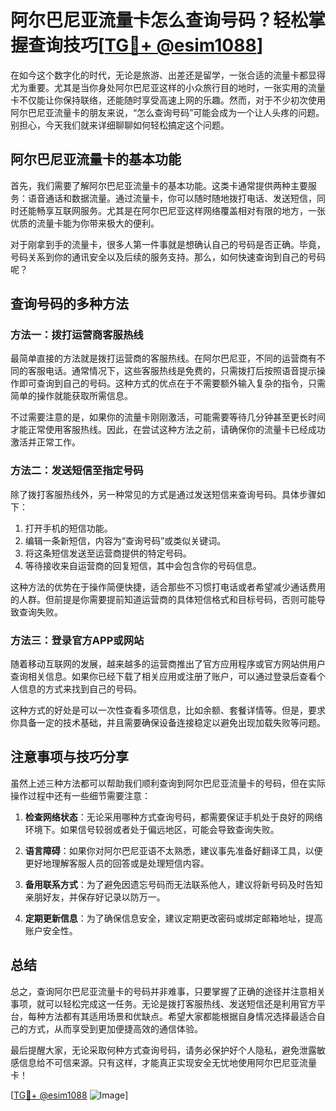 # 阿尔巴尼亚流量卡怎么查询号码？轻松掌握查询技巧[[TG💪+ @esim1088](https://t.me/s/esim1088)]

在如今这个数字化的时代，无论是旅游、出差还是留学，一张合适的流量卡都显得尤为重要。尤其是当你身处阿尔巴尼亚这样的小众旅行目的地时，一张实用的流量卡不仅能让你保持联络，还能随时享受高速上网的乐趣。然而，对于不少初次使用阿尔巴尼亚流量卡的朋友来说，“怎么查询号码”可能会成为一个让人头疼的问题。别担心，今天我们就来详细聊聊如何轻松搞定这个问题。

## 阿尔巴尼亚流量卡的基本功能

首先，我们需要了解阿尔巴尼亚流量卡的基本功能。这类卡通常提供两种主要服务：语音通话和数据流量。通过流量卡，你可以随时随地拨打电话、发送短信，同时还能畅享互联网服务。尤其是在阿尔巴尼亚这样网络覆盖相对有限的地方，一张优质的流量卡能为你带来极大的便利。

对于刚拿到手的流量卡，很多人第一件事就是想确认自己的号码是否正确。毕竟，号码关系到你的通讯安全以及后续的服务支持。那么，如何快速查询到自己的号码呢？

## 查询号码的多种方法

### 方法一：拨打运营商客服热线

最简单直接的方法就是拨打运营商的客服热线。在阿尔巴尼亚，不同的运营商有不同的客服电话。通常情况下，这些客服热线是免费的，只需拨打后按照语音提示操作即可查询到自己的号码。这种方式的优点在于不需要额外输入复杂的指令，只需简单的操作就能获取所需信息。

不过需要注意的是，如果你的流量卡刚刚激活，可能需要等待几分钟甚至更长时间才能正常使用客服热线。因此，在尝试这种方法之前，请确保你的流量卡已经成功激活并正常工作。

### 方法二：发送短信至指定号码

除了拨打客服热线外，另一种常见的方式是通过发送短信来查询号码。具体步骤如下：

1. 打开手机的短信功能。
2. 编辑一条新短信，内容为“查询号码”或类似关键词。
3. 将这条短信发送至运营商提供的特定号码。
4. 等待接收来自运营商的回复短信，其中会包含你的号码信息。

这种方法的优势在于操作简便快捷，适合那些不习惯打电话或者希望减少通话费用的人群。但前提是你需要提前知道运营商的具体短信格式和目标号码，否则可能导致查询失败。

### 方法三：登录官方APP或网站

随着移动互联网的发展，越来越多的运营商推出了官方应用程序或官方网站供用户查询相关信息。如果你已经下载了相关应用或注册了账户，可以通过登录后查看个人信息的方式来找到自己的号码。

这种方式的好处是可以一次性查看多项信息，比如余额、套餐详情等。但是，要求你具备一定的技术基础，并且需要确保设备连接稳定以避免出现加载失败等问题。

## 注意事项与技巧分享

虽然上述三种方法都可以帮助我们顺利查询到阿尔巴尼亚流量卡的号码，但在实际操作过程中还有一些细节需要注意：

1. **检查网络状态**：无论采用哪种方式查询号码，都需要保证手机处于良好的网络环境下。如果信号较弱或者处于偏远地区，可能会导致查询失败。

2. **语言障碍**：如果你对阿尔巴尼亚语不太熟悉，建议事先准备好翻译工具，以便更好地理解客服人员的回答或是处理短信内容。

3. **备用联系方式**：为了避免因遗忘号码而无法联系他人，建议将新号码及时告知亲朋好友，并保存好记录以防万一。

4. **定期更新信息**：为了确保信息安全，建议定期更改密码或绑定邮箱地址，提高账户安全性。

## 总结

总之，查询阿尔巴尼亚流量卡的号码并非难事，只要掌握了正确的途径并注意相关事项，就可以轻松完成这一任务。无论是拨打客服热线、发送短信还是利用官方平台，每种方法都有其适用场景和优缺点。希望大家都能根据自身情况选择最适合自己的方式，从而享受到更加便捷高效的通信体验。

最后提醒大家，无论采取何种方式查询号码，请务必保护好个人隐私，避免泄露敏感信息给不可信来源。只有这样，才能真正实现安全无忧地使用阿尔巴尼亚流量卡！

[[TG💪+ @esim1088](https://t.me/s/esim1088) ![Image](https://i.postimg.cc/4NQfJmqS/Snipaste-2025-05-13-00-14-12.png)]
